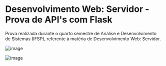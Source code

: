 # Desenvolvimento Web: Servidor - Prova de API's com Flask
Prova realizada durante o quarto semestre de Análise e Desenvolvimento de Sistemas (IFSP), referente à matéria de Desenvolvimento Web: Servidor.

![image](https://github.com/user-attachments/assets/f6a4079d-8d7b-4d0d-8c6d-e473943a50b1)

![image](https://github.com/user-attachments/assets/b1fc5e80-c20a-4852-8487-0d954f2e3c60)
